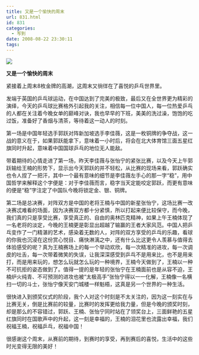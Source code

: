 ```yaml
---
title: 又是一个愉快的周末
url: 831.html
id: 831
categories:
  - 写到
date: 2008-08-22 23:30:11
tags:
---
```


![](http://photo.guolaijie.com/rooufer/attachments/month_0808/h200882223290.jpg)  
  

**又是一个愉快的周末**

  
紧接着上周末8枚金牌的高潮，这周末又徜徉在了喜悦的乒乓世界里。  
  
发端于英国的乒乓球运动，在中国达到了完美的极致，最后又在全世界更为精彩的演绎，今天的乒乓球比赛格外引起我的关注，相信每一位中国人，每一位热爱乒乓的人都在关注着今晚女单的巅峰对诀，我也早早的下班，美美的洗过澡，饱饱的吃过饭，准备好了香烟与清茶，等待着这一动人的时刻。  
  
第一场是中国年轻选手郭跃对阵新加坡选手李佳薇，这是一枚铜牌的争夺战，这一战的意义在于，如果郭跃能拿下，意味着一小时后，将会在北大体育馆三面五星红旗同时升起，意味着中国国球乒乓的地位无人能敌。  
  
带着期待的心情走进了第一场，昨天李佳薇与张怡宁的紧张比赛，以及今天上午郭跃输给王楠的形势下，显示出今天郭跃的并不轻松，从比赛的现场来看，郭跃确实也令人捏了一把汗，其中一个最有意味的细节是李佳薇左手心的那一字“稳”，用中国哲学来解释这个字便是：对于李佳薇而言，稳字当天定能咬定郭跃，而更有意味的便是“稳”字注定了中国队今晚将锁定金、银、铜牌。  
  
第二场是总决赛，对阵双方是中国的老将王楠与中国的新星张怡宁，这场比赛一改决赛忒难看的场面，因为决赛双方都十分紧慎，所以打起来便比较保守，而今晚，我们真的只是享受比赛，享受真正的、自由的奥林匹克精神，如果上午王楠体现了一名老将的淡定，今晚的王楠更是彰显出超越了输赢的王者大家风范。中国人把乒乓变作了一门精湛的艺术，感染着无数的人，对阵的双方享受的乒乓的乐趣，看球的你我也沉浸在这份赏心悦目、痛快淋漓之中，还有什么比这更令人羡慕与值得去体验感受的呢？真为王楠赛场上的每一个举动欢欣，每一次精准的进攻，每一次调皮的吐舌，每一次带着微笑的失误，让我深深感受到乒乓不是用来比，也不是用来打，而是用来玩的，想怎么玩就怎么玩的一种境界，王楠今天做到了，王楠以一种不可抗拒的姿态做到了。值得一提的是年轻的张怡宁在王楠面前也是从容不迫，王楠炉火纯青、不可预测的进攻也被“太极高手”张怡宁得以一一化解，王楠像一名横扫一切的斗士，张怡宁像天安门城楼一样魁梧，这真是另一个世界的一种生活。  
  
很快进入到颁奖仪式的阶段，我个人对这个时刻是不太关注的，因为这一刻实在与比赛无关，倒是比赛前的较量，比赛时的发挥更给我力量，但是今晚的颁奖时刻，却是那么的不容错过，郭跃、王楠、张怡宁同时站在了领奖台上，三面鲜艳的五星红旗同时在国歌声中的升起，这一刻是幸福的，王楠的泪花里也流露出幸福，我们祝福王楠，祝福乒乓，祝福中国！  
  
很感谢这个周末，从赛前的期待，到赛时的享受，再到赛后的喜悦，生活中的这些时光变得无限的美好！